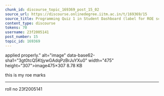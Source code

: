 ```yaml
---
chunk_id: discourse_topic_169369_post_15_02
source_url: https://discourse.onlinedegree.iitm.ac.in/t/169369/15
source_title: Programming Quiz 1 in Student Dashboard (label for ROE scores) - showing absent or incorrect
content_type: discourse
tokens: 70
username: 23f2005141
post_number: 15
topic_id: 169369
---
```


 applied properly." alt="image" data-base62-sha1="3gt0tcQ5KtjywGAdqPzBrJuYXu0" width="475" height="307">image475×307 8.78 KB

this is my roe marks

---

roll no 23f2005141
